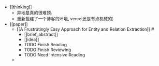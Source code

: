 - [[thinking]]
	- 异地是真的很难顶.
	- 重新搭建了一个博客的环境, vercel还是有点机械的)
- [[paper]]
	- [[A Frustratingly Easy Approach for Entity and Relation Extraction]] #
		- [[brief_abstract]]
		- [[idea]]
		- TODO Finish Reading
		- TODO Finish Reviewing
		- TODO Need Intensive Reading
	-
